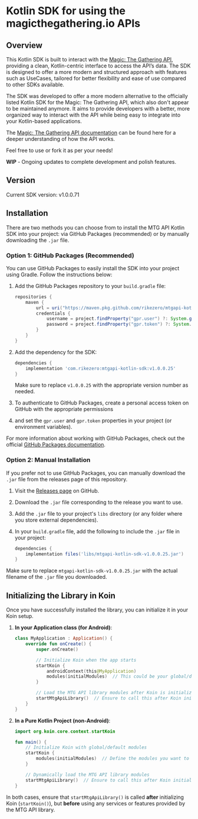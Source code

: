 # Kotlin SDK for using the magicthegathering.io APIs

## Overview

This Kotlin SDK is built to interact with the [Magic: The Gathering API](https://magicthegathering.io), providing a clean,
Kotlin-centric interface to access the API’s data. The SDK is designed to offer a more modern and structured approach with
features such as UseCases, tailored for better flexibility and ease of use compared to other SDKs available.

The SDK was developed to offer a more modern alternative to the officially listed Kotlin SDK for the Magic: The Gathering API,
which also don't appear to be maintained anymore.
It aims to provide developers with a better, more organized way to interact with the API while being easy to integrate into
your Kotlin-based applications.

The [Magic: The Gathering API documentation](https://docs.magicthegathering.io/#documentationgetting_started) can be found here
for a deeper understanding of how the API works.

Feel free to use or fork it as per your needs!

**WIP** - Ongoing updates to complete development and polish features.

## Version
Current SDK version: v1.0.0.71

## Installation

There are two methods you can choose from to install the MTG API Kotlin SDK into your project: via 
GitHub Packages (recommended) or by manually downloading the `.jar` file.

### Option 1: GitHub Packages (Recommended)

You can use GitHub Packages to easily install the SDK into your project using Gradle. Follow the instructions below:

1. Add the GitHub Packages repository to your `build.gradle` file:

    ```gradle
    repositories {
        maven {
            url = uri("https://maven.pkg.github.com/rikezero/mtgapi-kotlin-sdk")
            credentials {
                username = project.findProperty("gpr.user") ?: System.getenv("USERNAME_GITHUB")
                password = project.findProperty("gpr.token") ?: System.getenv("TOKEN_GITHUB")
            }
        }
    }
    ```

2. Add the dependency for the SDK:

    ```gradle
    dependencies {
        implementation 'com.rikezero:mtgapi-kotlin-sdk:v1.0.0.25'
    }
    ```

   Make sure to replace `v1.0.0.25` with the appropriate version number as needed.

3. To authenticate to GitHub Packages, create a personal access token on GitHub with the appropriate permissions 
4. and set the `gpr.user` and `gpr.token` properties in your project (or environment variables).

For more information about working with GitHub Packages, check out the 
official [GitHub Packages documentation](https://docs.github.com/pt/packages/working-with-a-github-packages-registry/working-with-the-gradle-registry).

### Option 2: Manual Installation

If you prefer not to use GitHub Packages, you can manually download the `.jar` file from the releases page of this repository.

1. Visit the [Releases page](https://github.com/rikezero/mtgapi-kotlin-sdk/releases) on GitHub.
2. Download the `.jar` file corresponding to the release you want to use.
3. Add the `.jar` file to your project's `libs` directory (or any folder where you store external dependencies).
4. In your `build.gradle` file, add the following to include the `.jar` file in your project:

    ```gradle
    dependencies {
        implementation files('libs/mtgapi-kotlin-sdk-v1.0.0.25.jar')
    }
    ```

Make sure to replace `mtgapi-kotlin-sdk-v1.0.0.25.jar` with the actual filename of the `.jar` file you downloaded.

## Initializing the Library in Koin

Once you have successfully installed the library, you can initialize it in your Koin setup.

1. **In your Application class (for Android)**:

    ```kotlin
    class MyApplication : Application() {
        override fun onCreate() {
            super.onCreate()

            // Initialize Koin when the app starts
            startKoin {
                androidContext(this@MyApplication)
                modules(initialModules)  // This could be your global/default modules
            }

            // Load the MTG API library modules after Koin is initialized
            startMtgApiLibrary()  // Ensure to call this after Koin initialization
        }
    }
    ```

2. **In a Pure Kotlin Project (non-Android)**:

    ```kotlin
    import org.koin.core.context.startKoin

    fun main() {
        // Initialize Koin with global/default modules
        startKoin {
            modules(initialModules)  // Define the modules you want to use globally
        }

        // Dynamically load the MTG API library modules
        startMtgApiLibrary()  // Ensure to call this after Koin initialization
    }
    ```

In both cases, ensure that `startMtgApiLibrary()` is called **after** initializing Koin (`startKoin()`), 
but **before** using any services or features provided by the MTG API library.